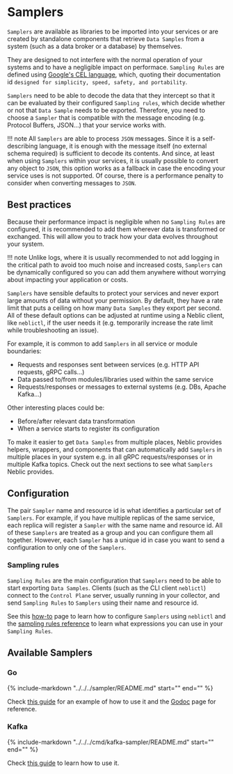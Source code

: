 # Samplers

`Samplers` are available as libraries to be imported into your services or are created by standalone components that retrieve `Data Samples` from a system (such as a data broker or a database) by themselves.

They are designed to not interfere with the normal operation of your systems and to have a negligible impact on performace. `Sampling Rules` are defined using [Google's CEL language](https://opensource.google.com/projects/cel), which, quoting their documentation id `designed for simplicity, speed, safety, and portability`.

`Samplers` need to be able to decode the data that they intercept so that it can be evaluated by their configured `Sampling rules`, which decide whether or not that `Data Sample` needs to be exported. Therefore, you need to choose a `Sampler` that is compatible with the message encoding (e.g. Protocol Buffers, JSON...) that your service works with.

!!! note
    All `Samplers` are able to process `JSON` messages. Since it is a self-describing language, it is enough with the message itself (no external schema required) is sufficient to decode its contents. And since, at least when using `Samplers` within your services, it is usually possible to convert any object to `JSON`, this option works as a fallback in case the encoding your service uses is not supported. Of course, there is a performance penalty to consider when converting messages to `JSON`. 

## Best practices

Because their performance impact is negligible when no `Sampling Rules` are configured, it is recommended to add them wherever data is transformed or exchanged. This will allow you to track how your data evolves throughout your system. 

!!! note
    Unlike logs, where it is usually recommended to not add logging in the critical path to avoid too much noise and increased costs, `Samplers` can be dynamically configured so you can add them anywhere without worrying about impacting your application or costs. 

`Samplers` have sensible defaults to protect your services and never export large amounts of data without your permission. By default, they have a rate limit that puts a ceiling on how many `Data Samples` they export per second. All of these default options can be adjusted at runtime using a Neblic client, like `neblictl`, if the user needs it (e.g. temporarily increase the rate limit while troubleshooting an issue).

For example, it is common to add `Samplers` in all service or module boundaries:

* Requests and responses sent between services (e.g. HTTP API requests, gRPC calls...)
* Data passed to/from modules/libraries used within the same service
* Requests/responses or messages to external systems (e.g. DBs, Apache Kafka...)

Other interesting places could be:

* Before/after relevant data transformation
* When a service starts to register its configuration

To make it easier to get `Data Samples` from multiple places, Neblic provides helpers, wrappers, and components that can automatically add `Samplers` in multiple places in your system e.g. in all gRPC requests/responses or in multiple Kafka topics. Check out the next sections to see what `Samplers` Neblic provides.

## Configuration

The pair `Sampler` name and resource id is what identifies a particular set of `Samplers`. For example, if you have multiple replicas of the same service, each replica will register a `Sampler` with the same name and resource id. All of these `Samplers` are treated as a group and you can configure them all together. However, each `Sampler` has a unique id in case you want to send a configuration to only one of the `Samplers`.

### Sampling rules

`Sampling Rules` are the main configuration that `Samplers` need to be able to start exporting `Data Samples`. Clients (such as the CLI client `neblictl`) connect to the `Control Plane` server, usually running in your collector, and send `Sampling Rules` to `Samplers` using their name and resource id.

See this [how-to](../how-to/configure-samplers-using-neblictl.md) page to learn how to configure `Samplers` using `neblictl` and the [sampling rules reference](../reference/sampling-rules.md) to learn what expressions you can use in your `Sampling Rules`.

## Available Samplers

### Go

{%
   include-markdown "../../../sampler/README.md"
   start="<!--learn-start-->"
   end="<!--learn-end-->"
%}

Check [this guide](../how-to/data-from-go-svc.md) for an example of how to use it and the [Godoc](https://pkg.go.dev/github.com/neblic/platform/sampler) page for reference.

### Kafka

{%
   include-markdown "../../../cmd/kafka-sampler/README.md"
   start="<!--learn-start-->"
   end="<!--learn-end-->"
%}
 
Check [this guide](../how-to/data-from-kafka.md) to learn how to use it.